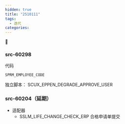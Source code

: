 ```yaml
---
hidden: true
title: "2510111"
tags:
  - 迭代
categories:
---
```




### src-60298


代码


`SPRM_EMPLOYEE_CODE`

独立脚本：
	SCUX_EPPEN_DEGRADE_APPROVE_USER


### src-60204（延期）

- 适配器
	- SSLM_LIFE_CHANGE_CHECK_ERP    合格申请单提交



